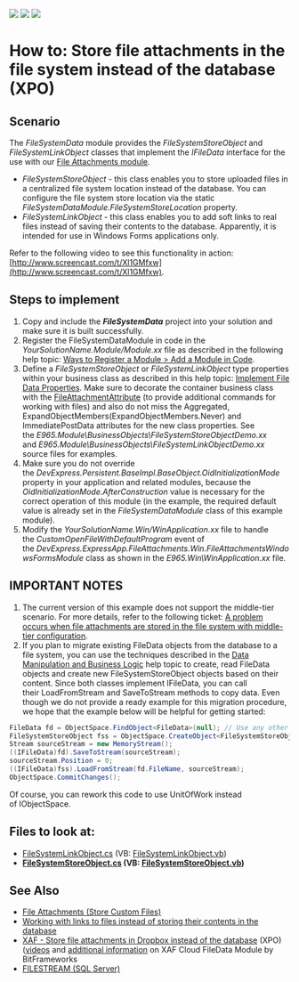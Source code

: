 <!-- default badges list -->
![](https://img.shields.io/endpoint?url=https://codecentral.devexpress.com/api/v1/VersionRange/128593930/16.2.3%2B)
[![](https://img.shields.io/badge/Open_in_DevExpress_Support_Center-FF7200?style=flat-square&logo=DevExpress&logoColor=white)](https://supportcenter.devexpress.com/ticket/details/E965)
[![](https://img.shields.io/badge/📖_How_to_use_DevExpress_Examples-e9f6fc?style=flat-square)](https://docs.devexpress.com/GeneralInformation/403183)
<!-- default badges end -->

# How to: Store file attachments in the file system instead of the database (XPO)  

## Scenario  

The *FileSystemData* module provides the *FileSystemStoreObject* and *FileSystemLinkObject* classes that implement the *IFileData* interface for the use with our [File Attachments module](https://docs.devexpress.com/eXpressAppFramework/112781/document-management/file-attachments-module).  
* *FileSystemStoreObject* - this class enables you to store uploaded files in a centralized file system location instead of the database. You can configure the file system store location via the static *FileSystemDataModule.FileSystemStoreLocation* property.  
* *FileSystemLinkObject* - this class enables you to add soft links to real files instead of saving their contents to the database. Apparently, it is intended for use in Windows Forms applications only.  

Refer to the following video to see this functionality in action: [http://www.screencast.com/t/Xl1GMfxw](http://www.screencast.com/t/Xl1GMfxw).

## Steps to implement  

1. Copy and include the ***FileSystemData*** project into your solution and make sure it is built successfully.  
2. Register the FileSystemDataModule in code in the *YourSolutionName.Module/Module.xx* file as described in the following help topic: [Ways to Register a Module > Add a Module in Code](https://docs.devexpress.com/eXpressAppFramework/118047/application-shell-and-base-infrasctructure/application-solution-components/ways-to-register-a-module#code).  
3. Define a *FileSystemStoreObject* or *FileSystemLinkObject* type properties within your business class as described in this help topic: [Implement File Data Properties](https://docs.devexpress.com/eXpressAppFramework/112658/business-model-design-orm/business-model-design-with-xpo/implement-file-data-properties). Make sure to decorate the container business class with the [FileAttachmentAttribute](https://docs.devexpress.com/eXpressAppFramework/DevExpress.Persistent.Base.FileAttachmentAttribute) (to provide additional commands for working with files) and also do not miss the Aggregated, ExpandObjectMembers(ExpandObjectMembers.Never) and ImmediatePostData attributes for the new class properties. See the *E965.Module\BusinessObjects\FileSystemStoreObjectDemo.xx* and *E965.Module\BusinessObjects\FileSystemLinkObjectDemo.xx*  source files for examples.  
4. Make sure you do not override the *DevExpress.Persistent.BaseImpl.BaseObject.OidInitializationMode* property in your application and related modules, because the *OidInitializationMode.AfterConstruction* value is necessary for the correct operation of this module (in the example, the required default value is already set in the *FileSystemDataModule* class of this example module).  
5. Modify the *YourSolutionName.Win/WinApplication.xx* file to handle the *CustomOpenFileWithDefaultProgram* event of the *DevExpress.ExpressApp.FileAttachments.Win.FileAttachmentsWindowsFormsModule* class as shown in the *E965.Win\WinApplication.xx* file.  

## IMPORTANT NOTES 

1. The current version of this example does not support the middle-tier scenario. For more details, refer to the following ticket: [A problem occurs when file attachments are stored in the file system with middle-tier configuration](https://supportcenter.devexpress.com/ticket/details/q476039).  
2. If you plan to migrate existing FileData objects from the database to a file system, you can use the techniques described in the [Data Manipulation and Business Logic](https://docs.devexpress.com/eXpressAppFramework/113708/data-manipulation-and-business-logic) help topic to create, read FileData objects and create new FileSystemStoreObject objects based on their content. Since both classes implement IFileData, you can call their LoadFromStream and SaveToStream methods to copy data. Even though we do not provide a ready example for this migration procedure, we hope that the example below will be helpful for getting started:  

```cs
FileData fd = ObjectSpace.FindObject<FileData>(null); // Use any other IObjectSpace APIs to query required data.
FileSystemStoreObject fss = ObjectSpace.CreateObject<FileSystemStoreObject>();
Stream sourceStream = new MemoryStream();
((IFileData)fd).SaveToStream(sourceStream);
sourceStream.Position = 0;
((IFileData)fss).LoadFromStream(fd.FileName, sourceStream);
ObjectSpace.CommitChanges();
```

Of course, you can rework this code to use UnitOfWork instead of IObjectSpace.  

<!-- default file list -->
## Files to look at:  

* [FileSystemLinkObject.cs](./CS/FileSystemData/BusinessObjects/FileSystemLinkObject.cs) (VB: [FileSystemLinkObject.vb](./VB/FileSystemData/BusinessObjects/FileSystemLinkObject.vb))
* **[FileSystemStoreObject.cs](./CS/FileSystemData/BusinessObjects/FileSystemStoreObject.cs) (VB: [FileSystemStoreObject.vb](./VB/FileSystemData/BusinessObjects/FileSystemStoreObject.vb))**
<!-- default file list end -->

## See Also  
- [File Attachments (Store Custom Files)](https://docs.devexpress.com/eXpressAppFramework/112781/document-management/file-attachments-module)  
- [Working with links to files instead of storing their contents in the database](https://dennisgaravsky.blogspot.com/2012/10/working-with-links-to-files-instead-of.html)  
- [XAF - Store file attachments in Dropbox instead of the database](https://github.com/egarim/FileDataDropBox) (XPO) ([videos](https://www.youtube.com/watch?v=lVfUeDj9T7U) and [additional information](https://www.bitframeworks.com/devexpress-xaf-cloud-filedata-module/) on XAF Cloud FileData Module by BitFrameworks  
- [FILESTREAM (SQL Server)](https://docs.microsoft.com/en-us/sql/relational-databases/blob/filestream-sql-server?view=sql-server-ver15)  
